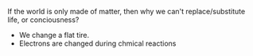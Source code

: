 If the world is only made of matter, then why we can't replace/substitute life, or conciousness?

- We change a flat tire.
- Electrons are changed during chmical reactions

